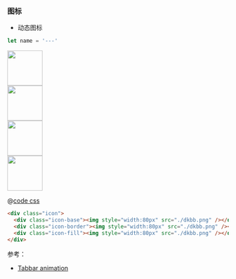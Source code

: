 ### 图标

- 动态图标

```ts
let name = '---'
```

<img style="width:80px" src="@src/md/css3/dkbb.png" />
<link rel="stylesheet" href="~src/md/css3/style.css">
<div class="icon">
  <div class="icon-base"><img style="width:80px" src="@src/md/css3/dkbb.png" /></div>
  <div class="icon-border"><img style="width:80px" src="@src/md/css3/dkbb.png" /></div>
  <div class="icon-fill"><img style="width:80px" src="@src/md/css3/dkbb.png" /></div>
</div>

@[code css](@src/md/css3/style.css)

```html
<div class="icon">
  <div class="icon-base"><img style="width:80px" src="./dkbb.png" /></div>
  <div class="icon-border"><img style="width:80px" src="./dkbb.png" /></div>
  <div class="icon-fill"><img style="width:80px" src="./dkbb.png" /></div>
</div>
```

参考：
- [Tabbar animation](https://codepen.io/milanraring/pen/rNawpaM)